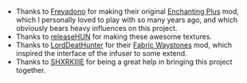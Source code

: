 + Thanks to [Freyadono](https://www.curseforge.com/members/freyadono) for making their original [Enchanting Plus](https://www.curseforge.com/minecraft/mc-mods/enchanting-plus) mod, which I personally loved to play with so many years ago, and which obviously bears heavy influences on this project.
+ Thanks to [releaseHUN](https://www.curseforge.com/members/releasehun) for making these awesome textures.
+ Thanks to [LordDeatHunter](https://www.curseforge.com/members/lorddeathunter) for their [Fabric Waystones](https://www.curseforge.com/minecraft/mc-mods/fabric-waystones) mod, which inspired the interface of the infuser to some extend.
+ Thanks to [SHXRKIIIE](https://www.curseforge.com/members/shxrkiiie) for being a great help in bringing this project together.